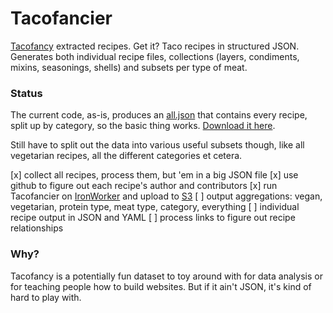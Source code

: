 # Tacofancier

[Tacofancy](https://github.com/sinker/tacofancy) extracted recipes. Get it? Taco recipes in structured JSON. Generates both individual recipe files, collections (layers, condiments, mixins, seasonings, shells) and subsets per type of meat.

### Status

The current code, as-is, produces an [all.json](https://s3.amazonaws.com/tacofancier/all.json) that contains every recipe, split up by category, so the basic thing works. [Download it here](https://s3.amazonaws.com/tacofancier/all.json).

Still have to split out the data into various useful subsets though, like all vegetarian recipes, all the different categories et cetera.

[x] collect all recipes, process them, but 'em in a big JSON file
[x] use github to figure out each recipe's author and contributors
[x] run Tacofancier on [IronWorker](http://www.iron.io/worker) and upload to [S3](http://aws.amazon.com/s3)
[ ] output aggregations: vegan, vegetarian, protein type, meat type, category, everything
[ ] individual recipe output in JSON and YAML
[ ] process links to figure out recipe relationships

### Why?

Tacofancy is a potentially fun dataset to toy around with for data analysis or for teaching people how to build websites. But if it ain't JSON, it's kind of hard to play with.